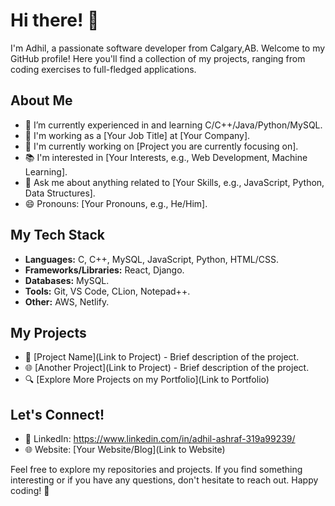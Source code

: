 # Hi there! 👋

I'm Adhil, a passionate software developer from Calgary,AB. Welcome to my GitHub profile! Here you'll find a collection of my projects, ranging from coding exercises to full-fledged applications.

## About Me

- 🌱 I’m currently experienced in and learning C/C++/Java/Python/MySQL.
- 💼 I'm working as a [Your Job Title] at [Your Company].
- 🔭 I'm currently working on [Project you are currently focusing on].
- 📚 I'm interested in [Your Interests, e.g., Web Development, Machine Learning].
- 💬 Ask me about anything related to [Your Skills, e.g., JavaScript, Python, Data Structures].
- 😄 Pronouns: [Your Pronouns, e.g., He/Him].

## My Tech Stack

- **Languages:**  C, C++, MySQL, JavaScript, Python, HTML/CSS.
- **Frameworks/Libraries:** React, Django.
- **Databases:** MySQL.
- **Tools:** Git, VS Code, CLion, Notepad++.
- **Other:** AWS, Netlify.

## My Projects

- 🚀 [Project Name](Link to Project) - Brief description of the project.
- 🌐 [Another Project](Link to Project) - Brief description of the project.
- 🔍 [Explore More Projects on my Portfolio](Link to Portfolio)

## Let's Connect!

- 💼 LinkedIn: https://www.linkedin.com/in/adhil-ashraf-319a99239/
- 🌐 Website: [Your Website/Blog](Link to Website)

Feel free to explore my repositories and projects. If you find something interesting or if you have any questions, don't hesitate to reach out. Happy coding! 🚀
